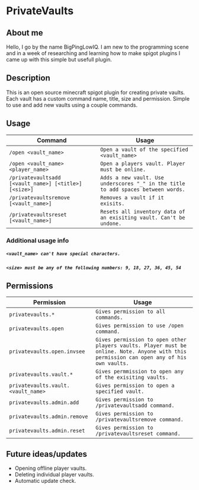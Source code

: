 # PrivateVaults

## About me

Hello, I go by the name BigPingLowIQ. I am new to the programming scene and in a week of researching and learning how to make spigot plugins I came up with 
this simple but usefull plugin. 


## Description

This is an open source minecraft spigot plugin for creating private vaults. Each vault has a custom command name, title, size and permission. 
Simple to use and add new vaults using a couple commands.

## Usage

| Command | Usage |
| --- | --- |
| `/open <vault_name>` | `Open a vault of the specified <vault_name>` |
| `/open <vault_name> <player_name>` | `Open a players vault. Player must be online.` |
| `/privatevaultsadd [<vault_name>] [<title>] [<size>]` | `Adds a new vault. Use underscores "_" in the title to add spaces between words.` |
| `/privatevaultsremove [<vault_name>]` | `Removes a vault if it exisits.` |
| `/privatevaultsreset [<vault_name>]` | `Resets all inventory data of an exisiting vault. Can't be undone.`
### Additional usage info
##### `<vault_name> can't have special characters.`
##### `<size> must be any of the following numbers: 9, 18, 27, 36, 45, 54`

## Permissions

| Permission | Usage |
| --- | --- |
| `privatevaults.*` | `Gives permission to all commands.` |
| `privatevaults.open` | `Gives permission to use /open command.` |
| `privatevaults.open.invsee` | `Gives permission to open other players vaults. Player must be online. Note. Anyone with this permission can open any of his own vaults.`|
| `privatevaults.vault.* ` | `Gives permmission to open any of the exisiting vaults.` |
| `privatevaults.vault.<vault_name>` | `Gives permission to open a specified vault.` |
| `privatevaults.admin.add` | `Gives permission to /privatevaultsadd command.` |
| `privatevaults.admin.remove` | `Gives permission to /privatevaultsremove command.` |
| `privatevaults.admin.reset` | `Gives permission to /privatevaultsreset command.` |

## Future ideas/updates

- Opening offline player vaults.
- Deleting individual player vaults.
- Automatic update check.

